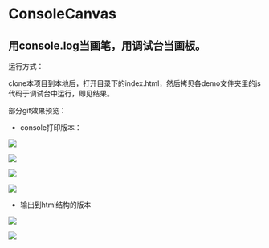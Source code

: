 # ConsoleCanvas

## 用console.log当画笔，用调试台当画板。

运行方式：

clone本项目到本地后，打开目录下的index.html，然后拷贝各demo文件夹里的js代码于调试台中运行，即见结果。

部分gif效果预览：

- console打印版本：

![](https://user-gold-cdn.xitu.io/2018/5/16/16369011630d4efd?w=420&h=362&f=gif&s=665880)

![](https://user-gold-cdn.xitu.io/2018/5/16/16368fca7151e75c?w=366&h=341&f=gif&s=615183)

![](https://user-gold-cdn.xitu.io/2018/5/16/163695266abf0562?w=382&h=420&f=gif&s=833760)

![](https://user-gold-cdn.xitu.io/2018/5/16/16366dbd074172dd?w=419&h=382&f=gif&s=652157)

- 输出到html结构的版本

![](https://user-gold-cdn.xitu.io/2018/5/16/16369727ada7f459?w=420&h=144&f=gif&s=132010)

![](https://user-gold-cdn.xitu.io/2018/5/16/163697912af69426?w=420&h=164&f=gif&s=261710)

